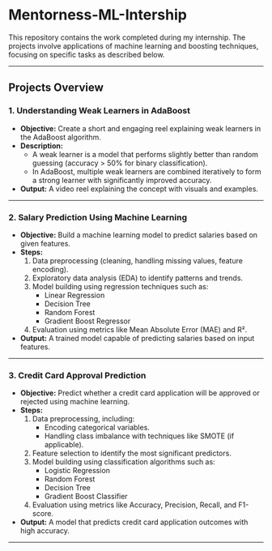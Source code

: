 # Mentorness-ML-Intership

This repository contains the work completed during my internship. The projects involve applications of machine learning and boosting techniques, focusing on specific tasks as described below.

---

## **Projects Overview**

### **1. Understanding Weak Learners in AdaBoost**
- **Objective:** Create a short and engaging reel explaining weak learners in the AdaBoost algorithm.
- **Description:** 
  - A weak learner is a model that performs slightly better than random guessing (accuracy > 50% for binary classification). 
  - In AdaBoost, multiple weak learners are combined iteratively to form a strong learner with significantly improved accuracy.
- **Output:** A video reel explaining the concept with visuals and examples.

---

### **2. Salary Prediction Using Machine Learning**
- **Objective:** Build a machine learning model to predict salaries based on given features.
- **Steps:**
  1. Data preprocessing (cleaning, handling missing values, feature encoding).
  2. Exploratory data analysis (EDA) to identify patterns and trends.
  3. Model building using regression techniques such as:
     - Linear Regression
     - Decision Tree
     - Random Forest
     - Gradient Boost Regressor
  4. Evaluation using metrics like Mean Absolute Error (MAE) and R².
- **Output:** A trained model capable of predicting salaries based on input features.

---

### **3. Credit Card Approval Prediction**
- **Objective:** Predict whether a credit card application will be approved or rejected using machine learning.
- **Steps:**
  1. Data preprocessing, including:
     - Encoding categorical variables.
     - Handling class imbalance with techniques like SMOTE (if applicable).
  2. Feature selection to identify the most significant predictors.
  3. Model building using classification algorithms such as:
     - Logistic Regression
     - Random Forest
     - Decision Tree
     - Gradient Boost Classifier
  4. Evaluation using metrics like Accuracy, Precision, Recall, and F1-score.
- **Output:** A model that predicts credit card application outcomes with high accuracy.

---

